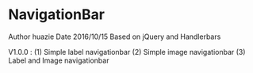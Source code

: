 # NavigationBar
Author huazie
Date 2016/10/15
Based on jQuery and Handlerbars

V1.0.0 :
(1) Simple label navigationbar
(2) Simple image navigationbar
(3) Label and Image navigationbar
